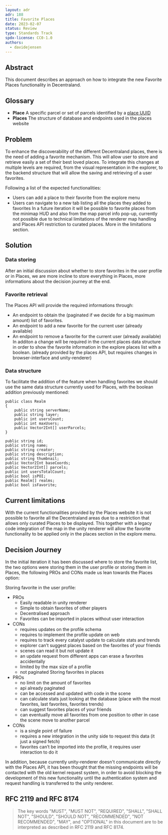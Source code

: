 ```yaml
---
layout: adr
adr: 188
title: Favorite Places
date: 2023-02-07
status: Review
type: Standards Track
spdx-license: CC0-1.0
authors:
  - davidejensen
---
```


## Abstract

This document describes an approach on how to integrate the new Favorite Places functionality in Decentraland.

## Glossary

- **Place** A specific parcel or set of parcels identified by a [place UUID](/adr/ADR-186)
- **Places** The structure of database and endpoints used in the places website

## Problem

To enhance the discoverability of the different Decentraland places, there is the need of adding a favorite mechanism. This will allow user to store and retrieve easily a set of their best loved places.
To integrate this changes at multiple levels are required, from the visual representation in the explorer, to the backend structure that will allow the saving and retrieving of a user favorites.

Following a list of the expected functionalities:

- Users can add a place to their favorite from the explore menu
- Users can navigate to a new tab listing all the places they added to favorites
In a future iteration it will be possible to favorite places from the minimap HUD and also from the map parcel info pop-up, currently not possible due to technical limitations of the renderer map handling and Places API restriction to curated places.
More in the limitations section.

## Solution

### Data storing

After an initial discussion about whether to store favorites in the user profile or in Places, we are more incline to store everything in Places, more informations about the decision journey at the end.

### Favorite retrieval

The Places API will provide the required informations through:

- An endpoint to obtain the (paginated if we decide for a big maximum amount) list of favorites.
- An endpoint to add a new favorite for the current user (already available)
- An endpoint to remove a favorite for the current user (already available)
In additon a change will be required in the current places data structure in order to show the favorite information in the explore places list with a boolean. (already provided by the places API, but requires changes in browser-interface and unity-renderer)

### Data structure

To facilitate the addition of the feature when handling favorites we should use the same data structure currently used for Places, with the boolean addition previously mentioned:

```
public class Realm
{
	public string serverName;
	public string layer;
	public int usersCount;
	public int maxUsers;
	public Vector2Int[] userParcels;
}

public string id;
public string name;
public string creator;
public string description;
public string thumbnail;
public Vector2Int baseCoords;
public Vector2Int[] parcels;
public int usersTotalCount;
public bool isPOI;
public Realm[] realms;
public bool isFavorite;
```

## Current limitations

With the current functionalities provided by the Places website it is not possible to favorite all the Decentraland areas due to a restriction that allows only curated Places to be displayed. This together with a legacy code integration of the map in the unity renderer will allow the favorite functionality to be applied only in the places section in the explore menu.

## Decision Journey

In the initial iteration it has been discussed where to store the favorite list, the two options were storing them in the user profile or storing them in Places, the following PROs and CONs made us lean towards the Places option:

Storing favorite in the user profile:
  - PROs
    * Easily readable in unity renderer
    * Simple to obtain favorites of other players
    * Decentralised approach
    * Favorites can be imported in places without user interaction
  - CONs
    * requires updates on the profile schema
    * requires to implement the profile update on web
    * requires to track every catalyst update to calculate stats and trends
    * explorer can’t suggest places based on the favorites of your friends
    * scenes can read it but not update it
    * an update request from different apps can erase a favorites accidentally
    * limited by the max size of a profile
    * not paginated
Storing favorites in places
  - PROs
    * no limit on the amount of favorites
    * api already paginated
    * can be accessed and updated with code in the scene
    * can calculate stats just looking at the database (place with the most favorites, last favorites, favorites trends)
    * can suggest favorites places of your friends
    * can eventually move all favorites from one position to other in case the scene move to another parcel
  - CONs
    * is a single point of failure
    * requires a new integration in the unity side to request this data (it just a signed fetch)
    * favorites can’t be imported into the profile, it requires user interaction to do it

In addition, because currently unity-renderer doesn't communicate directly with the Places API, it has been thought that the missing endpoints will be contacted with the old kernel request system, in order to avoid blocking the development of this new functionality until the authentication system and request handling is transferred to the unity renderer.

## RFC 2119 and RFC 8174

> The key words "MUST", "MUST NOT", "REQUIRED", "SHALL", "SHALL NOT", "SHOULD", "SHOULD NOT", "RECOMMENDED", "NOT RECOMMENDED", "MAY", and "OPTIONAL" in this document are to be interpreted as described in RFC 2119 and RFC 8174.
